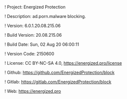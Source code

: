 ! Project: Energized Protection

! Description: ad.porn.malware blocking.

! Version: 6.0.1.20.08.215.06

! Build Version: 20.08.215.06

! Build Date: Sun, 02 Aug 20 06:00:11

! Version Code: 2150600

! License: CC BY-NC-SA 4.0, https://energized.pro/license

! Github: https://github.com/EnergizedProtection/block

! Gitlab: https://gitlab.com/EnergizedProtection/block


! Web: https://energized.pro
